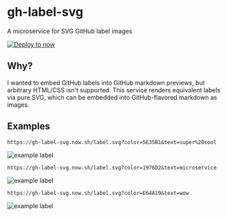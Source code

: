 # gh-label-svg

A microservice for SVG GitHub label images

[![Deploy to now](https://deploy.now.sh/static/button.svg)](https://deploy.now.sh/?repo=https://github.com/rtsao/gh-label-svg)

## Why?
I wanted to embed GitHub labels into GitHub markdown previews, but arbitrary HTML/CSS isn't supported. This service renders equivalent labels via pure SVG, which can be embedded into GitHub-flavored markdown as images.

## Examples

`https://gh-label-svg.now.sh/label.svg?color=5E35B1&text=super%20cool`

![example label](https://gh-label-svg.now.sh/label.svg?color=5E35B1&text=super%20cool)

`https://gh-label-svg.now.sh/label.svg?color=1976D2&text=microservice`

![example label](https://gh-label-svg.now.sh/label.svg?color=1976D2&text=microservice)

`https://gh-label-svg.now.sh/label.svg?color=E64A19&text=wow`

![example label](https://gh-label-svg.now.sh/label.svg?color=E64A19&text=wow)
